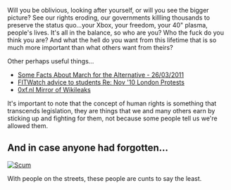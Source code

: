 Will you be oblivious, looking after yourself, or will you see the bigger picture? See our rights eroding, our governments killling thousands to preserve the status quo...your Xbox, your freedom, your 40" plasma, people's lives. It's all in the balance, so who are you? Who the fuck do you think you are? And what the hell do you want from this lifetime that is so much more important than what others want from theirs?</p>

Other perhaps useful things...
 
 * [Some Facts About March for the Alternative - 26/03/2011](26th.html)
 * [FITWatch advice to students Re: Nov '10 London Protests](student.html)
 * [0xf.nl Mirror of Wikileaks](http://wikileaks.0xf.nl)

It's important to note that the concept of human rights is something that transcends legislation, they are things that we and many others earn by sticking up and fighting for them, not because some people tell us we're allowed them.

## And in case anyone had forgotten...

[![Scum](http://i.imgur.com/2Pjytl.jpg)](http://i.imgur.com/2Pjyt.jpg)

With people on the streets, these people are cunts to say the least.